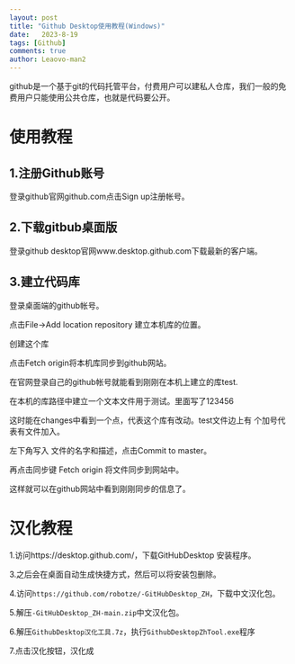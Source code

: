 ```yaml
---
layout: post
title: "Github Desktop使用教程(Windows)"
date:   2023-8-19
tags: [Github]
comments: true
author: Leaovo-man2
---
```

github是一个基于git的代码托管平台，付费用户可以建私人仓库，我们一般的免费用户只能使用公共仓库，也就是代码要公开。

# 使用教程

## 1.注册Github账号

登录github官网github.com点击Sign up注册帐号。

## 2.下载gitbub桌面版

登录github desktop官网www.desktop.github.com下载最新的客户端。
## 3.建立代码库

登录桌面端的github帐号。

点击File->Add location repository 建立本机库的位置。

创建这个库

点击Fetch origin将本机库同步到github网站。

在官网登录自己的github帐号就能看到刚刚在本机上建立的库test.

在本机的库路径中建立一个文本文件用于测试。里面写了123456

这时能在changes中看到一个点，代表这个库有改动。test文件边上有
个加号代表有文件加入。

左下角写入 文件的名字和描述，点击Commit to master。

再点击同步键 Fetch origin 将文件同步到网站中。

这样就可以在github网站中看到刚刚同步的信息了。

# 汉化教程
   1.访问https://desktop.github.com/，下载GitHubDesktop
   安装程序。

   3.之后会在桌面自动生成快捷方式，然后可以将安装包删除。
   
   4.访问`https://github.com/robotze/-GitHubDesktop_ZH`，下载中文汉化包。

   5.解压`-GitHubDesktop_ZH-main.zip`中文汉化包。
      
   6.解压`GithubDesktop汉化工具.7z`，执行`GithubDesktopZhTool.exe`程序

   7.点击汉化按钮，汉化成
    
